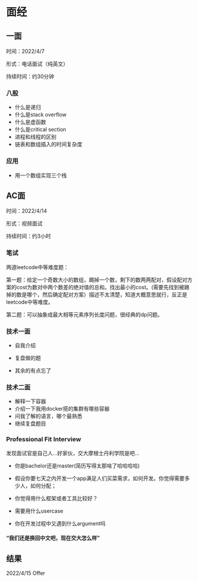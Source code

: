 # 面经

## 一面

时间：2022/4/7

形式：电话面试（纯英文）

持续时间：约30分钟

### 八股

+ 什么是递归
+ 什么是stack overflow
+ 什么是虚函数
+ 什么是critical section
+ 进程和线程的区别
+ 链表和数组插入的时间复杂度

### 应用

+ 用一个数组实现三个栈

## AC面

时间：2022/4/14

形式：视频面试

持续时间：约3小时

### 笔试

两道leetcode中等难度题：

第一题：给定一个奇数大小的数组，踢掉一个数，剩下的数两两配对，假设配对方案的cost为数对中两个数差的绝对值的总和。找出最小的cost。(需要先找到被踢掉的数是哪个，然后确定配对方案）描述不太清楚，知道大概意思就行，反正是leetcode中等难度。

第二题：可以抽象成最大相等元素序列长度问题，很经典的dp问题。

### 技术一面

+ 自我介绍
+ 复盘做的题

+ 其余的有点忘了

### 技术二面

+ 解释一下容器
+ 介绍一下我用docker搭的集群有哪些容器
+ 问我了解的语言，哪个最熟悉
+ 继续复盘题目

### Professional Fit Interview

发现面试官是自己人...好家伙，交大摩根士丹利学院是吧...

+ 你是bachelor还是master(简历写得太那啥了哈哈哈哈)

+ 假设你要七天之内开发一个app满足人们买菜需求，如何开发。你觉得需要多少人，如何分配；
+ 你觉得用什么框架或者工具比较好？
+ 需要用什么usercase
+ 你在开发过程中又遇到什么argument吗

#### “我们还是换回中文吧，现在交大怎么样”

## 结果

2022/4/15 Offer

